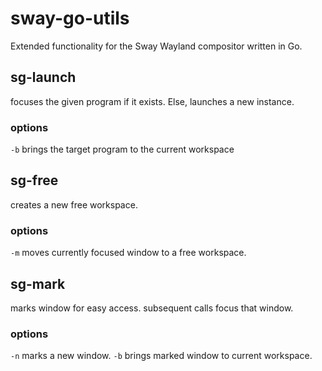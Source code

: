 # sway-go-utils
Extended functionality for the Sway Wayland compositor written in Go.

## sg-launch
focuses the given program if it exists. Else, launches a new instance.
### options
`-b` brings the target program to the current workspace

## sg-free
creates a new free workspace.
### options
`-m` moves currently focused window to a free workspace.

## sg-mark
marks window for easy access. subsequent calls focus that window.
### options
`-n` marks a new window.
`-b` brings marked window to current workspace.

